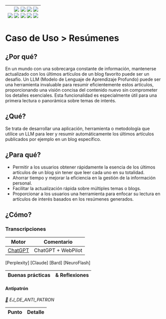 <div align=right>

|[![](https://img.shields.io/badge/-Inicio-FFF?style=flat&logo=Emlakjet&logoColor=black)](/README.md) [![](https://img.shields.io/badge/-Introducción-FFF?style=flat&logo=abbrobotstudio&logoColor=black)](/documentos/intro.md) [![](https://img.shields.io/badge/-Modelos_de_lenguaje-FFF?style=flat&logo=LiveChat&logoColor=black)](/documentos/LLMs.md) [![](https://img.shields.io/badge/-Panorámica-FFF?style=flat&logo=openstreetmap&logoColor=black)](/documentos/panoramica.md)<br>  [![](https://img.shields.io/badge/-Prompts-FFF?style=flat&logo=Proton&logoColor=black)](/documentos/prompts/README.md) [![](https://img.shields.io/badge/-Ing,_de_prompts-FFF?style=flat&logo=googleearthengine&logoColor=black)](/documentos/ingenieriaDePrompts/README.md) [![](https://img.shields.io/badge/-Patrones-FFF?style=flat&logo=textpattern&logoColor=black)](/documentos/ingenieriaDePrompts/patrones/README.md) [![](https://img.shields.io/badge/8vP-FFF?style=flat&logo=v8&logoColor=black)](/documentos/prompts/mejoresPracticas/8virtudesDelPrompting.md) [![](https://img.shields.io/badge/-Casos_de_uso-FFF?style=flat&logo=gitbook&logoColor=black)](/documentos/casosDeUso/README.md)|
|-:|

</div>

# Caso de Uso > Resúmenes

## ¿Por qué?

En un mundo con una sobrecarga constante de información, mantenerse actualizado con los últimos artículos de un blog favorito puede ser un desafío. Un LLM (Modelo de Lenguaje de Aprendizaje Profundo) puede ser una herramienta invaluable para resumir eficientemente estos artículos, proporcionando una visión concisa del contenido nuevo sin comprometer los detalles esenciales. Esta funcionalidad es especialmente útil para una primera lectura o panorámica sobre temas de interés.

## ¿Qué?

Se trata de desarrollar una aplicación, herramienta o metodología que utilice un LLM para leer y resumir automáticamente los últimos artículos publicados por ejemplo en un blog específico.

## ¿Para qué?

- Permitir a los usuarios obtener rápidamente la esencia de los últimos artículos de un blog sin tener que leer cada uno en su totalidad.
- Ahorrar tiempo y mejorar la eficiencia en la gestión de la información personal.
- Facilitar la actualización rápida sobre múltiples temas o blogs.
- Proporcionar a los usuarios una herramienta para enfocar su lectura en artículos de interés basados en los resúmenes generados.

## ¿Cómo?

### Transcripciones

|Motor|Comentario|
|-|-|
[ChatGPT](https://chat.openai.com/share/9edebcca-8750-4b6c-abd2-95fbaa6bf6c8)|ChatGPT + WebPilot
[Perplexity]
[Claude]
[Bard]
[NeuroFlash]

|Buenas prácticas|& Reflexiones
|-|-|

#### Antipatrón

*[:link:]() EJ_DE_ANTI_PATRON*

|Punto|Detalle|
|-|-|
